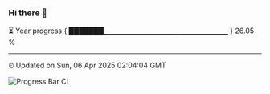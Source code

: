 ### Hi there 👋

⏳ Year progress { ███████▁▁▁▁▁▁▁▁▁▁▁▁▁▁▁▁▁▁▁▁▁▁▁ } 26.05 %

---

⏰ Updated on Sun, 06 Apr 2025 02:04:04 GMT

![Progress Bar CI](https://github.com/DhruviPatel157/GitHub-Actions-Demo/workflows/Progress%20Bar%20CI/badge.svg)
